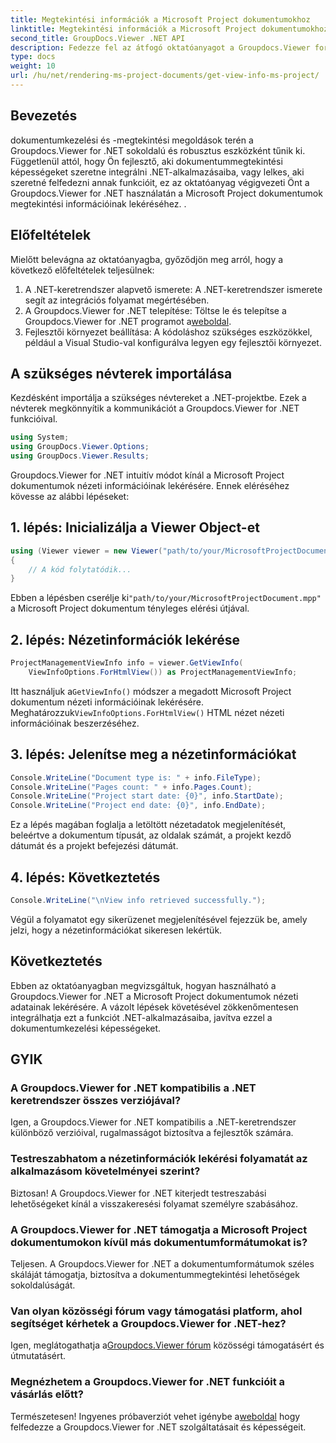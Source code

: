 ```yaml
---
title: Megtekintési információk a Microsoft Project dokumentumokhoz
linktitle: Megtekintési információk a Microsoft Project dokumentumokhoz
second_title: GroupDocs.Viewer .NET API
description: Fedezze fel az átfogó oktatóanyagot a Groupdocs.Viewer for .NET használatáról a Microsoft Project dokumentumok nézeti információinak könnyű lekéréséhez.
type: docs
weight: 10
url: /hu/net/rendering-ms-project-documents/get-view-info-ms-project/
---
```

## Bevezetés
dokumentumkezelési és -megtekintési megoldások terén a Groupdocs.Viewer for .NET sokoldalú és robusztus eszközként tűnik ki. Függetlenül attól, hogy Ön fejlesztő, aki dokumentummegtekintési képességeket szeretne integrálni .NET-alkalmazásaiba, vagy lelkes, aki szeretné felfedezni annak funkcióit, ez az oktatóanyag végigvezeti Önt a Groupdocs.Viewer for .NET használatán a Microsoft Project dokumentumok megtekintési információinak lekéréséhez. .
## Előfeltételek
Mielőtt belevágna az oktatóanyagba, győződjön meg arról, hogy a következő előfeltételek teljesülnek:
1. A .NET-keretrendszer alapvető ismerete: A .NET-keretrendszer ismerete segít az integrációs folyamat megértésében.
2.  A Groupdocs.Viewer for .NET telepítése: Töltse le és telepítse a Groupdocs.Viewer for .NET programot a[weboldal](https://releases.groupdocs.com/viewer/net/).
3. Fejlesztői környezet beállítása: A kódoláshoz szükséges eszközökkel, például a Visual Studio-val konfigurálva legyen egy fejlesztői környezet.

## A szükséges névterek importálása
Kezdésként importálja a szükséges névtereket a .NET-projektbe. Ezek a névterek megkönnyítik a kommunikációt a Groupdocs.Viewer for .NET funkcióival.

```csharp
using System;
using GroupDocs.Viewer.Options;
using GroupDocs.Viewer.Results;
```

Groupdocs.Viewer for .NET intuitív módot kínál a Microsoft Project dokumentumok nézeti információinak lekérésére. Ennek eléréséhez kövesse az alábbi lépéseket:
## 1. lépés: Inicializálja a Viewer Object-et
```csharp
using (Viewer viewer = new Viewer("path/to/your/MicrosoftProjectDocument.mpp"))
{
    // A kód folytatódik...
}
```
 Ebben a lépésben cserélje ki`"path/to/your/MicrosoftProjectDocument.mpp"` a Microsoft Project dokumentum tényleges elérési útjával.
## 2. lépés: Nézetinformációk lekérése
```csharp
ProjectManagementViewInfo info = viewer.GetViewInfo(
    ViewInfoOptions.ForHtmlView()) as ProjectManagementViewInfo;
```
 Itt használjuk a`GetViewInfo()` módszer a megadott Microsoft Project dokumentum nézeti információinak lekérésére. Meghatározzuk`ViewInfoOptions.ForHtmlView()` HTML nézet nézeti információinak beszerzéséhez.
## 3. lépés: Jelenítse meg a nézetinformációkat
```csharp
Console.WriteLine("Document type is: " + info.FileType);
Console.WriteLine("Pages count: " + info.Pages.Count);
Console.WriteLine("Project start date: {0}", info.StartDate);
Console.WriteLine("Project end date: {0}", info.EndDate);
```
Ez a lépés magában foglalja a letöltött nézetadatok megjelenítését, beleértve a dokumentum típusát, az oldalak számát, a projekt kezdő dátumát és a projekt befejezési dátumát.
## 4. lépés: Következtetés
```csharp
Console.WriteLine("\nView info retrieved successfully.");
```
Végül a folyamatot egy sikerüzenet megjelenítésével fejezzük be, amely jelzi, hogy a nézetinformációkat sikeresen lekértük.

## Következtetés
Ebben az oktatóanyagban megvizsgáltuk, hogyan használható a Groupdocs.Viewer for .NET a Microsoft Project dokumentumok nézeti adatainak lekérésére. A vázolt lépések követésével zökkenőmentesen integrálhatja ezt a funkciót .NET-alkalmazásaiba, javítva ezzel a dokumentumkezelési képességeket.
## GYIK

### A Groupdocs.Viewer for .NET kompatibilis a .NET keretrendszer összes verziójával?

Igen, a Groupdocs.Viewer for .NET kompatibilis a .NET-keretrendszer különböző verzióival, rugalmasságot biztosítva a fejlesztők számára.

### Testreszabhatom a nézetinformációk lekérési folyamatát az alkalmazásom követelményei szerint?

Biztosan! A Groupdocs.Viewer for .NET kiterjedt testreszabási lehetőségeket kínál a visszakeresési folyamat személyre szabásához.

### A Groupdocs.Viewer for .NET támogatja a Microsoft Project dokumentumokon kívül más dokumentumformátumokat is?

Teljesen. A Groupdocs.Viewer for .NET a dokumentumformátumok széles skáláját támogatja, biztosítva a dokumentummegtekintési lehetőségek sokoldalúságát.

### Van olyan közösségi fórum vagy támogatási platform, ahol segítséget kérhetek a Groupdocs.Viewer for .NET-hez?

 Igen, meglátogathatja a[Groupdocs.Viewer fórum](https://forum.groupdocs.com/c/viewer/9) közösségi támogatásért és útmutatásért.

### Megnézhetem a Groupdocs.Viewer for .NET funkcióit a vásárlás előtt?

 Természetesen! Ingyenes próbaverziót vehet igénybe a[weboldal](https://releases.groupdocs.com/) hogy felfedezze a Groupdocs.Viewer for .NET szolgáltatásait és képességeit.